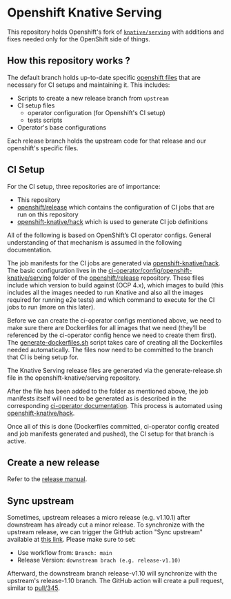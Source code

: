 # Openshift Knative Serving

This repository holds Openshift's fork of
[`knative/serving`](https://github.com/knative/serving) with additions and
fixes needed only for the OpenShift side of things.

## How this repository works ?

The default branch holds up-to-date specific [openshift files](./openshift) 
that are necessary for CI setups and maintaining it. This includes:

- Scripts to create a new release branch from `upstream`
- CI setup files
  - operator configuration (for Openshift's CI setup)
  - tests scripts
- Operator's base configurations

Each release branch holds the upstream code for that release and our
openshift's specific files.

## CI Setup

For the CI setup, three repositories are of importance:

- This repository
- [openshift/release](https://github.com/openshift/release) which contains the configuration of CI jobs that are run on this repository
- [openshift-knative/hack](https://github.com/openshift-knative/hack) which is used to generate CI job definitions
  
All of the following is based on OpenShift’s CI operator
configs. General understanding of that mechanism is assumed in the
following documentation.

The job manifests for the CI jobs are generated via [openshift-knative/hack](https://github.com/openshift-knative/hack). The
basic configuration lives in the
[ci-operator/config/openshift-knative/serving](https://github.com/openshift/release/tree/master/ci-operator/config/openshift-knative/serving) folder of the
[openshift/release](https://github.com/openshift/release) repository. These files include which version to
build against (OCP 4.x), which images to build
(this includes all the images needed to run Knative and also all the
images required for running e2e tests) and which command to execute
for the CI jobs to run (more on this later).

Before we can create the ci-operator configs mentioned above, we need
to make sure there are Dockerfiles for all images that we need
(they’ll be referenced by the ci-operator config hence we need to
create them first). The [generate-dockerfiles.sh](https://github.com/openshift-knative/serving/blob/master/openshift/ci-operator/generate-dockerfiles.sh) script takes care of
creating all the Dockerfiles needed automatically. The files now need
to be committed to the branch that CI is being setup for.

The Knative Serving release files are generated via the
generate-release.sh file in the openshift-knative/serving
repository. 

After the file has been added to the folder as mentioned above, the
job manifests itself will need to be generated as is described in the
corresponding [ci-operator documentation](https://docs.google.com/document/d/1SQ_qlkcplqhe8h6ONXdgBr7YUVbs4oRSj4ISl3gpLW4/edit#heading=h.8w7nj9363nsd). 
This process is automated using [openshift-knative/hack](https://github.com/openshift-knative/hack).

Once all of this is done (Dockerfiles committed, ci-operator config
created and job manifests generated and pushed), the CI setup for that branch is active.

## Create a new release

Refer to the [release manual](https://docs.google.com/document/d/18HVtCbvOuUpunORixcVdGNK6ZPjA9NybcGgVSP0g1LM/edit#heading=h.mam6uyjn1dzv).

## Sync upstream

Sometimes, upstream releases a micro release (e.g. v1.10.1) after downstream has already cut a minor release. To synchronize with the upstream release, we can trigger the GitHub action "Sync upstream" available at [this link](https://github.com/openshift-knative/serving/actions/workflows/sync-upstream.yaml). Please make sure to set:

* Use workflow from: `Branch: main`
* Release Version: `downstream brach (e.g. release-v1.10)`

Afterward, the downstream branch release-v1.10 will synchronize with the upstream's release-1.10 branch. The GitHub action will create a pull request, similar to [pull/345](https://github.com/openshift-knative/serving/pull/345).
